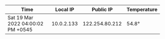 | Time     | Local IP | Public IP | Temperature |
| ----------- | ----------- | ----------- | ----------- |
| Sat 19 Mar 2022 04:00:02 PM +0545      | 10.0.2.133     | 122.254.80.212  | 54.8° |
